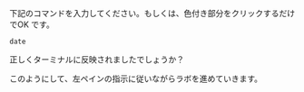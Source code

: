下記のコマンドを入力してください。もしくは、色付き部分をクリックするだけでOK です。

```execute
date
```

正しくターミナルに反映されましたでしょうか？

このようにして、左ペインの指示に従いながらラボを進めていきます。
